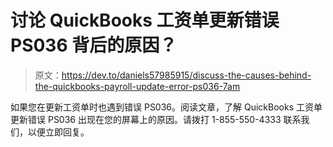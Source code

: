 # 讨论 QuickBooks 工资单更新错误 PS036 背后的原因？

> 原文：<https://dev.to/daniels57985915/discuss-the-causes-behind-the-quickbooks-payroll-update-error-ps036-7am>

如果您在更新工资单时也遇到错误 PS036。阅读文章，了解 QuickBooks 工资单更新错误 PS036 出现在您的屏幕上的原因。请拨打 1-855-550-4333 联系我们，以便立即回复。